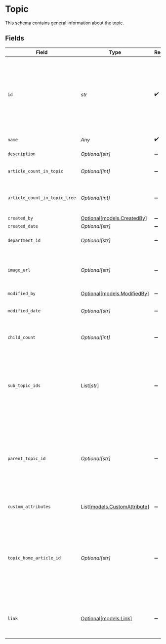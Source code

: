 # Topic

This schema contains general information about the topic.


## Fields

| Field                                                                                                                                                 | Type                                                                                                                                                  | Required                                                                                                                                              | Description                                                                                                                                           | Example                                                                                                                                               |
| ----------------------------------------------------------------------------------------------------------------------------------------------------- | ----------------------------------------------------------------------------------------------------------------------------------------------------- | ----------------------------------------------------------------------------------------------------------------------------------------------------- | ----------------------------------------------------------------------------------------------------------------------------------------------------- | ----------------------------------------------------------------------------------------------------------------------------------------------------- |
| `id`                                                                                                                                                  | *str*                                                                                                                                                 | :heavy_check_mark:                                                                                                                                    | The alphanumeric ID of the topic.<br><br>A topic ID is composed of a 4-letter prefix, followed by a dash and 4-15 digits.                             |                                                                                                                                                       |
| `name`                                                                                                                                                | *Any*                                                                                                                                                 | :heavy_check_mark:                                                                                                                                    | The name of the topic.                                                                                                                                |                                                                                                                                                       |
| `description`                                                                                                                                         | *Optional[str]*                                                                                                                                       | :heavy_minus_sign:                                                                                                                                    | A description of the topic.                                                                                                                           |                                                                                                                                                       |
| `article_count_in_topic`                                                                                                                              | *Optional[int]*                                                                                                                                       | :heavy_minus_sign:                                                                                                                                    | Number of articles in this topic.                                                                                                                     |                                                                                                                                                       |
| `article_count_in_topic_tree`                                                                                                                         | *Optional[int]*                                                                                                                                       | :heavy_minus_sign:                                                                                                                                    | Number of articles in this topic and all sub-topics.                                                                                                  |                                                                                                                                                       |
| `created_by`                                                                                                                                          | [Optional[models.CreatedBy]](../models/createdby.md)                                                                                                  | :heavy_minus_sign:                                                                                                                                    | N/A                                                                                                                                                   |                                                                                                                                                       |
| `created_date`                                                                                                                                        | *Optional[str]*                                                                                                                                       | :heavy_minus_sign:                                                                                                                                    | N/A                                                                                                                                                   |                                                                                                                                                       |
| `department_id`                                                                                                                                       | *Optional[str]*                                                                                                                                       | :heavy_minus_sign:                                                                                                                                    | ID of the topic's department.                                                                                                                         | 1000001035                                                                                                                                            |
| `image_url`                                                                                                                                           | *Optional[str]*                                                                                                                                       | :heavy_minus_sign:                                                                                                                                    | The URL of an image to be associated with the topic.                                                                                                  |                                                                                                                                                       |
| `modified_by`                                                                                                                                         | [Optional[models.ModifiedBy]](../models/modifiedby.md)                                                                                                | :heavy_minus_sign:                                                                                                                                    | N/A                                                                                                                                                   |                                                                                                                                                       |
| `modified_date`                                                                                                                                       | *Optional[str]*                                                                                                                                       | :heavy_minus_sign:                                                                                                                                    | The date on which the topic was last modified.                                                                                                        |                                                                                                                                                       |
| `child_count`                                                                                                                                         | *Optional[int]*                                                                                                                                       | :heavy_minus_sign:                                                                                                                                    | Number of sub-topics below this topic.                                                                                                                |                                                                                                                                                       |
| `sub_topic_ids`                                                                                                                                       | List[*str*]                                                                                                                                           | :heavy_minus_sign:                                                                                                                                    | Array with the list of sub-topics. <br><br>Valid IDs are composed of a 2-4 letter prefix, followed by a dash and 4-15 digits.                         |                                                                                                                                                       |
| `parent_topic_id`                                                                                                                                     | *Optional[str]*                                                                                                                                       | :heavy_minus_sign:                                                                                                                                    | ID of the parent topic. -1 if it is the root topic. <br><br>Valid IDs are composed of a 2-4 letter prefix, followed by a dash and 4-15 digits.        |                                                                                                                                                       |
| `custom_attributes`                                                                                                                                   | List[[models.CustomAttribute](../models/customattribute.md)]                                                                                          | :heavy_minus_sign:                                                                                                                                    | Custom attributes for the Topic.                                                                                                                      |                                                                                                                                                       |
| `topic_home_article_id`                                                                                                                               | *Optional[str]*                                                                                                                                       | :heavy_minus_sign:                                                                                                                                    | The ID of the article used as the home page of this topic. <br><br>Valid IDs are composed of a 2-4 letter prefix, followed by a dash and 4-15 digits. |                                                                                                                                                       |
| `link`                                                                                                                                                | [Optional[models.Link]](../models/link.md)                                                                                                            | :heavy_minus_sign:                                                                                                                                    | Defines the relationship between this resource and another object.                                                                                    |                                                                                                                                                       |